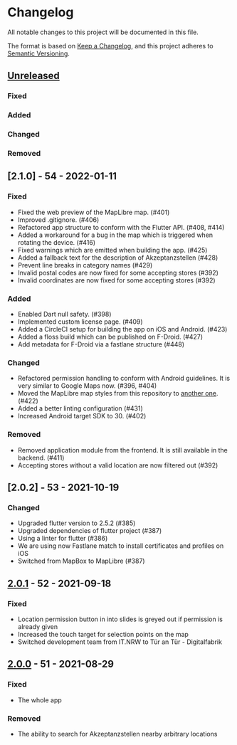 # Changelog
All notable changes to this project will be documented in this file.

The format is based on [Keep a Changelog](https://keepachangelog.com/en/1.0.0/),
and this project adheres to [Semantic Versioning](https://semver.org/spec/v2.0.0.html).


## [Unreleased]
### Fixed
### Added
### Changed
### Removed

## [2.1.0] - 54 - 2022-01-11
### Fixed

- Fixed the web preview of the MapLibre map. (#401)
- Improved .gitignore. (#406)
- Refactored app structure to conform with the Flutter API. (#408, #414)
- Added a workaround for a bug in the map which is triggered when rotating the device. (#416)
- Fixed warnings which are emitted when building the app. (#425)
- Added a fallback text for the description of Akzeptanzstellen (#428)
- Prevent line breaks in category names (#429)
- Invalid postal codes are now fixed for some accepting stores (#392)
- Invalid coordinates are now fixed for some accepting stores (#392)

### Added
- Enabled Dart null safety. (#398)
- Implemented custom license page. (#409)
- Added a CircleCI setup for building the app on iOS and Android. (#423)
- Added a floss build which can be published on F-Droid. (#427)
- Add metadata for F-Droid via a fastlane structure (#448)

### Changed
- Refactored permission handling to conform with Android guidelines. It is very similar to Google Maps now. (#396, #404)
- Moved the MapLibre map styles from this repository to [another one](https://github.com/digitalfabrik/ehrenamtskarte-maplibre-style). (#422)
- Added a better linting configuration (#431)
- Increased Android target SDK to 30. (#402)

### Removed
- Removed application module from the frontend. It is still available in the backend. (#411)
- Accepting stores without a valid location are now filtered out (#392)


## [2.0.2] - 53 - 2021-10-19
### Changed
- Upgraded flutter version to 2.5.2 (#385)
- Upgraded dependencies of flutter project (#387)
- Using a linter for flutter (#386)
- We are using now Fastlane match to install certificates and profiles on iOS
- Switched from MapBox to MapLibre (#387)

## [2.0.1] - 52 - 2021-09-18
### Fixed
- Location permission button in into slides is greyed out if permission is already given
- Increased the touch target for selection points on the map
- Switched development team from IT.NRW to Tür an Tür - Digitalfabrik


## [2.0.0] - 51 - 2021-08-29
### Fixed
- The whole app
### Removed
- The ability to search for Akzeptanzstellen nearby arbitrary locations

[Unreleased]: https://github.com/digitalfabrik/ehrenamtskarte/compare/v2.0.1...HEAD
[2.0.1]: https://github.com/digitalfabrik/ehrenamtskarte/compare/v2.0.0...v2.0.1
[2.0.0]: https://github.com/digitalfabrik/ehrenamtskarte/releases/tag/v2.0.0

